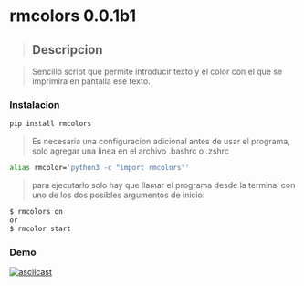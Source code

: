 rmcolors 0.0.1b1
=================

>## Descripcion

> Sencillo script que permite introducir texto y el color con el que se imprimira en pantalla ese texto.

### Instalacion
```bash
pip install rmcolors
```

> Es necesaria una configuracion adicional antes de usar el programa, solo agregar 
una linea en el archivo .bashrc o .zshrc

```bash
alias rmcolor='python3 -c "import rmcolors"'
```
> para ejecutarlo solo hay que llamar el programa desde la terminal con uno de los dos 
posibles argumentos de inicio:

```bash
$ rmcolors on
or
$ rmcolor start
```

### Demo
[![asciicast](https://asciinema.org/a/2nVfzuHz3AFZQGzUA4GhRDI9n.png)](https://asciinema.org/a/2nVfzuHz3AFZQGzUA4GhRDI9n)